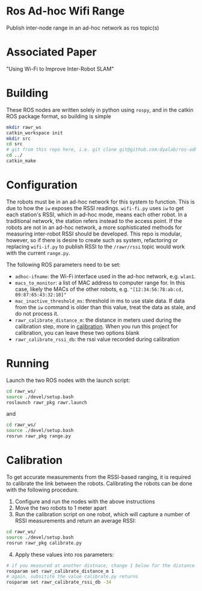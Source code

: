 # Ros Ad-hoc Wifi Range

Publish inter-node range in an ad-hoc network as ros topic(s)

# Associated Paper
"Using Wi-Fi to Improve Inter-Robot SLAM"

# Building

These ROS nodes are written solely in python using `rospy`, and in the catkin ROS package format, so building is simple
```bash
mkdir rawr_ws
catkin_workspace init
mkdir src
cd src
# git from this repo here, i.e. git clone git@github.com:dyalab/ros-adhoc-wifi-range.git
cd ../
catkin_make
```

# Configuration

The robots must be in an ad-hoc network for this system to function. This is due to how the `iw` exposes the RSSI readings. `wifi-fi.py` uses `iw` to get each station's RSSI, which in ad-hoc mode, means each other robot. In a traditional network, the station refers instead to the access point. If the robots are not in an ad-hoc network, a more sophisticated methods for measuring inter-robot RSSI should be developed. This repo is modular, however, so if there is desire to create such as system, refactoring or replacing `wifi-if.py` to publish RSSI to the `/rawr/rssi` topic would work with the current `range.py`.

The following ROS parameters need to be set:
* `adhoc-ifname`: the Wi-Fi interface used in the ad-hoc network, e.g. `wlan1`.
* `macs_to_monitor`: a list of MAC address to computer range for. In this case, likely the MACs of the other robots, e.g. `"[12:34:56:78:ab:cd, 09:87:65:43:32:10]"`
* `mac_inactive_threshold_ms`: threshold in ms to use stale data. If data from the `iw` command is older than this value, treat the data as stale, and do not process it.
* `rawr_calibrate_distance_m`: the distance in meters used during the calibration step, more in [calibration](#calibration). When you run this project for calibration, you can leave these two options blank
* `rawr_calibrate_rssi_db`: the rssi value recorded during calibration

# Running

Launch the two ROS nodes with the launch script:
```bash
cd rawr_ws/
source ./devel/setup.bash
roslaunch rawr_pkg rawr.launch
```

and 

```bash
cd rawr_ws/
source ./devel/setup.bash
rosrun rawr_pkg range.py
```


# Calibration

To get accurate measurements from the RSSI-based ranging, it is required to calibrate the link between the robots. Calibrating the robots can be done with the following procedure.
1. Configure and run the nodes with the above instructions
2. Move the two robots to 1 meter apart
3. Run the calibration script on one robot, which will capture a number of RSSI measurements and return an average RSSI:
```bash
cd rawr_ws/
source ./devel/setup.bash
rosrun rawr_pkg calibrate.py
```
4. Apply these values into ros parameters:
```bash
# if you measured at another distnace, change 1 below for the distance you measured.
rosparam set rawr_calibrate_distance_m 1
# again, subsitite the value calibrate.py returns
rosparam set rawr_calibrate_rssi_db -34
```
